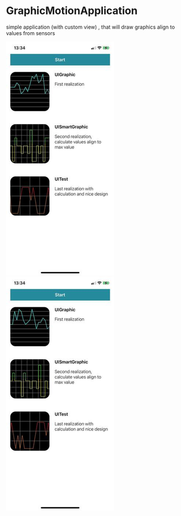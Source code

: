 # GraphicMotionApplication
simple application (with custom view) , that will draw graphics align to values from sensors


![alt text](https://github.com/Icar05/GraphicMotionApplication/blob/master/graph_one.jpg) 
![alt text](https://github.com/Icar05/GraphicMotionApplication/blob/master/graph_two.jpg)

